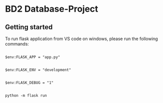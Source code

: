 # BD2 Database-Project



## Getting started

To run flask application from VS code on windows, please run the following commands:

```

$env:FLASK_APP = "app.py"

```

```

$env:FLASK_ENV = "development"

```

```

$env:FLASK_DEBUG = "1"

```

```

python -m flask run

```